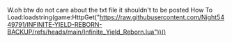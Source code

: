 W.oh btw do not care about the txt file it shouldn't to be posted
How To Load:loadstring(game:HttpGet("https://raw.githubusercontent.com/Night5449791/INFINITE-YIELD-REBORN-BACKUP/refs/heads/main/Infinite_Yield_Reborn.lua"))()
